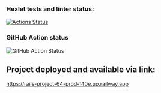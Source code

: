 ### Hexlet tests and linter status:
[![Actions Status](https://github.com/PavelKonkin/rails-project-64/workflows/hexlet-check/badge.svg)](https://github.com/PavelKonkin/rails-project-64/actions)


### GitHub Action status
![GitHub Action Status](https://github.com/PavelKonkin/rails-project-64/actions/workflows/github_action.yml/badge.svg)

## Project deployed and available via link: 
https://rails-project-64-prod-f40e.up.railway.app